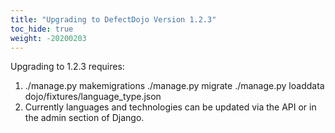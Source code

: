 ```yaml
---
title: "Upgrading to DefectDojo Version 1.2.3"
toc_hide: true
weight: -20200203
---
```

Upgrading to 1.2.3 requires:

1.  ./manage.py makemigrations ./manage.py migrate ./manage.py loaddata
    dojo/fixtures/language\_type.json
2.  Currently languages and technologies can be updated via the API or
    in the admin section of Django.
